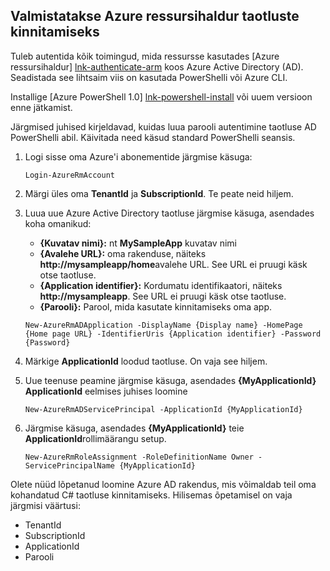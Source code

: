 ## <a name="prepare-to-authenticate-azure-resource-manager-requests"></a>Valmistatakse Azure ressursihaldur taotluste kinnitamiseks

Tuleb autentida kõik toimingud, mida ressursse kasutades [Azure ressursihaldur] [ lnk-authenticate-arm] koos Azure Active Directory (AD). Seadistada see lihtsaim viis on kasutada PowerShelli või Azure CLI.

Installige [Azure PowerShell 1.0] [ lnk-powershell-install] või uuem versioon enne jätkamist.

Järgmised juhised kirjeldavad, kuidas luua parooli autentimine taotluse AD PowerShelli abil. Käivitada need käsud standard PowerShelli seansis.

1. Logi sisse oma Azure'i abonementide järgmise käsuga:

    ```
    Login-AzureRmAccount
    ```

2. Märgi üles oma **TenantId** ja **SubscriptionId**. Te peate neid hiljem.

3. Luua uue Azure Active Directory taotluse järgmise käsuga, asendades koha omanikud:

    - **{Kuvatav nimi}:** nt **MySampleApp** kuvatav nimi
    - **{Avalehe URL}:** oma rakenduse, näiteks **http://mysampleapp/home**avalehe URL. See URL ei pruugi käsk otse taotluse.
    - **{Application identifier}:** Kordumatu identifikaatori, näiteks **http://mysampleapp**. See URL ei pruugi käsk otse taotluse.
    - **{Parooli}:** Parool, mida kasutate kinnitamiseks oma app.

    ```
    New-AzureRmADApplication -DisplayName {Display name} -HomePage {Home page URL} -IdentifierUris {Application identifier} -Password {Password}
    ```
    
4. Märkige **ApplicationId** loodud taotluse. On vaja see hiljem.

5. Uue teenuse peamine järgmise käsuga, asendades **{MyApplicationId}** **ApplicationId** eelmises juhises loomine

    ```
    New-AzureRmADServicePrincipal -ApplicationId {MyApplicationId}
    ```
    
6. Järgmise käsuga, asendades **{MyApplicationId}** teie **ApplicationId**rollimäärangu setup.

    ```
    New-AzureRmRoleAssignment -RoleDefinitionName Owner -ServicePrincipalName {MyApplicationId}
    ```
    
Olete nüüd lõpetanud loomine Azure AD rakendus, mis võimaldab teil oma kohandatud C# taotluse kinnitamiseks. Hilisemas õpetamisel on vaja järgmisi väärtusi:

- TenantId
- SubscriptionId
- ApplicationId
- Parooli

[lnk-authenticate-arm]: https://msdn.microsoft.com/library/azure/dn790557.aspx
[lnk-powershell-install]: ../articles/powershell-install-configure.md
